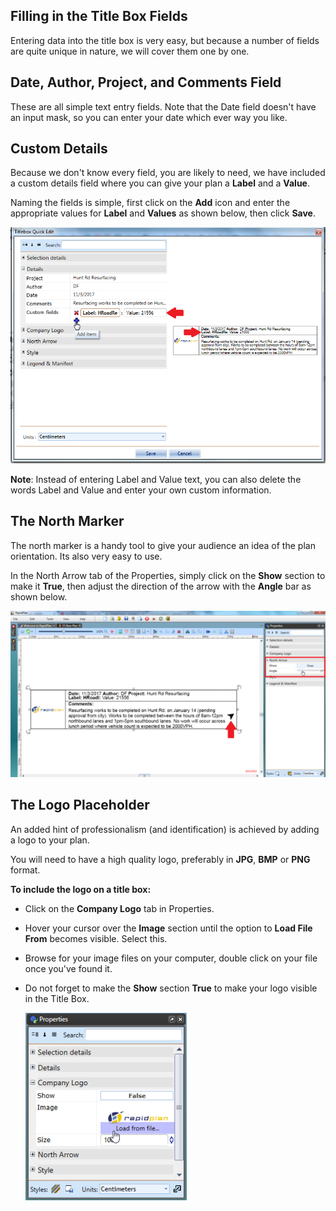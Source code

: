  ## Filling in the Title Box Fields 

Entering data into the title box is very easy, but because a number of fields are quite unique in nature, we will cover them one by one.

## Date, Author, Project, and Comments Field

These are all simple text entry fields. Note that the Date field doesn't have an input mask, so you can enter your date which ever way you like.

## Custom Details

Because we don't know every field, you are likely to need, we have included a custom details field where you can give your plan a **Label** and a **Value**. 

Naming the fields is simple, first click on the **Add** icon  and enter the appropriate values for **Label** and **Values** as shown below, then click **Save**.

![Adding_Custom_Details_to_a_Title_Box](./assets/Adding_Custom_Details_to_a_Title_Box.png)

**Note**: Instead of entering Label and Value text, you can also delete the words Label and Value and enter your own custom information.

## The North Marker

The north marker is a handy tool to give your audience an idea of the plan orientation. Its also very easy to use.

In the North Arrow tab of the Properties, simply click on the **Show** section to make it **True**, then adjust the direction of the arrow with the **Angle** bar as shown below.

![Displaying_the_North_Arrow_in_the_Title_Box](./assets/Displaying_the_North_Arrow_in_the_Title_Box.png)

## The Logo Placeholder

An added hint of professionalism (and identification) is achieved by adding a logo to your plan. 

You will need to have a high quality logo, preferably in **JPG**, **BMP** or **PNG** format.

**To include the logo on a title box:**

 - Click on the **Company Logo** tab in Properties. 
 - Hover your cursor over the **Image** section until the option to **Load File From** becomes visible. Select this.
 - Browse for your image files on your computer, double click on your file once you've found it.
 - Do not forget to make the **Show** section **True** to make your logo visible in the Title Box.

    ![Add_Company_Logo_on_the_Title_Box](./assets/Add_Company_Logo_on_the_Title_Box.png)
